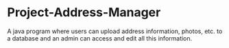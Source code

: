 # Project-Address-Manager
 A java program where users can upload address information, photos, etc. to a database and an admin can access and edit all this information.
